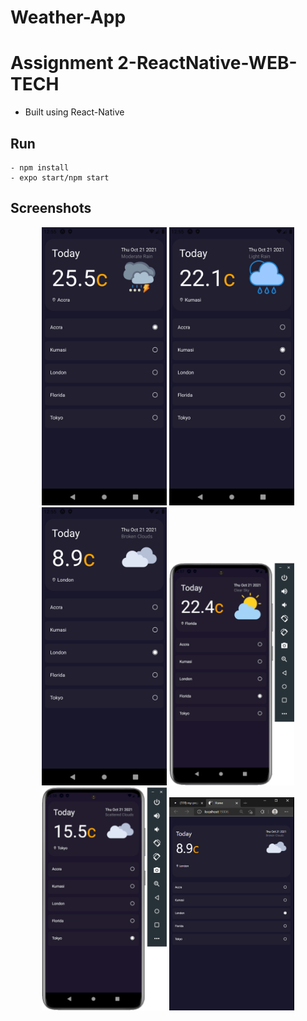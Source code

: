 # Weather-App
# Assignment 2-ReactNative-WEB-TECH

- Built using React-Native

## Run
```
- npm install
- expo start/npm start
```

## Screenshots
<div>
   <p align="center">
        <img width="200" src="/assets/screenshots/screen1.png" alt="Android Screen 1">
        <img width="200" src="/assets/screenshots/screen2.png" alt="Android Screen 2">
        <img width="200" src="/assets/screenshots/screen3.png" alt="Android Screen 3">
        <img width="200" src="/assets/screenshots/screen4.png" alt="Android Screen With Frame 1">
        <img width="200" src="/assets/screenshots/screen5.png" alt="Android Screen With Frame 2">
        <img width="200" src="/assets/screenshots/screen6.png" alt="Desktop Screen">
    </p>
</div>
